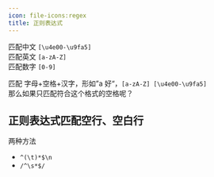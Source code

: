 ```yaml
---
icon: file-icons:regex
title: 正则表达式
---
```


匹配中文 `[\u4e00-\u9fa5]`  
匹配英文 `[a-zA-Z]`  
匹配数字 `[0-9]`

匹配 字母+空格+汉字，形如”a 好“，`[a-zA-Z] [\u4e00-\u9fa5]`  
那么如果只匹配符合这个格式的空格呢？

## 正则表达式匹配空行、空白行

两种方法

- `^(\t)*$\n`
- `/^\s*$/`
